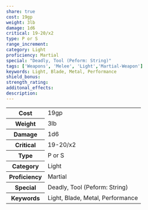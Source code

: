 ```yaml
---
share: true
cost: 19gp
weight: 3lb
damage: 1d6
critical: 19-20/x2
type: P or S
range_increment:
category: Light
proficiency: Martial
special: "Deadly, Tool (Peform: String)"
tags: ['Weapons', 'Melee', 'Light','Martial-Weapon']
keywords: Light, Blade, Metal, Performance
shield_bonus:
strength_rating:
additonal_effects:
description:
---
```

<p><span style="overflow-x: auto;"><table><tbody><tr><th>Cost</th><td>19gp</td></tr><tr><th>Weight</th><td>3lb</td></tr><tr><th>Damage</th><td>1d6</td></tr><tr><th>Critical</th><td>19-20/x2</td></tr><tr><th>Type</th><td>P or S</td></tr><tr><th>Category</th><td>Light</td></tr><tr><th>Proficiency</th><td>Martial</td></tr><tr><th>Special</th><td>Deadly, Tool (Peform: String)</td></tr><tr><th>Keywords</th><td>Light, Blade, Metal, Performance</td></tr></tbody></table></span></p>